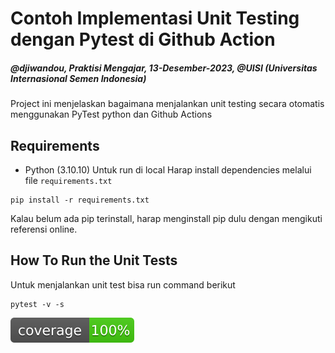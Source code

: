 # Contoh Implementasi Unit Testing dengan Pytest di Github Action

##### @djiwandou, Praktisi Mengajar, 13-Desember-2023, @UISI (Universitas Internasional Semen Indonesia)

Project ini menjelaskan bagaimana menjalankan unit testing secara otomatis menggunakan PyTest python dan Github Actions

## Requirements
* Python (3.10.10)
Untuk run di local 
Harap install dependencies melalui file `requirements.txt` 
```commandline
pip install -r requirements.txt
```
Kalau belum ada pip terinstall, harap menginstall pip dulu dengan mengikuti referensi online.

## How To Run the Unit Tests
Untuk menjalankan unit test bisa run command berikut
```commandline
pytest -v -s
```

[![Coverage Status](coverage.svg)](https://github.com/djiwandou/contoh-pytest-github-action)